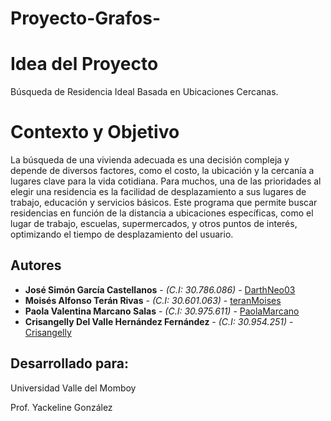 # Proyecto-Grafos-

# Idea del Proyecto
 
Búsqueda de Residencia Ideal Basada en Ubicaciones Cercanas.

# Contexto y Objetivo

La búsqueda de una vivienda adecuada es una decisión compleja y depende de diversos factores, como el costo, la ubicación y la cercanía a lugares clave para la vida cotidiana. Para muchos, una de las prioridades al elegir una residencia es la facilidad de desplazamiento a sus lugares de trabajo, educación y servicios básicos. Este programa que permite buscar residencias en función de la distancia a ubicaciones específicas, como el lugar de trabajo, escuelas, supermercados, y otros puntos de interés, optimizando el tiempo de desplazamiento del usuario.

## Autores

* **José Simón García Castellanos** - *(C.I: 30.786.086)* - [DarthNeo03](https://github.com/DarthNeo03)
* **Moisés Alfonso Terán Rivas** - *(C.I: 30.601.063)* - [teranMoises](https://github.com/teranMoises)
* **Paola Valentina Marcano Salas** - *(C.I: 30.975.611)* - [PaolaMarcano](https://github.com/PaolaMarcano)
* **Crisangelly Del Valle Hernández Fernández** - *(C.I: 30.954.251)* - [Crisangelly](https://github.com/Crisangelly)

## Desarrollado para:

Universidad Valle del Momboy

Prof. Yackeline González